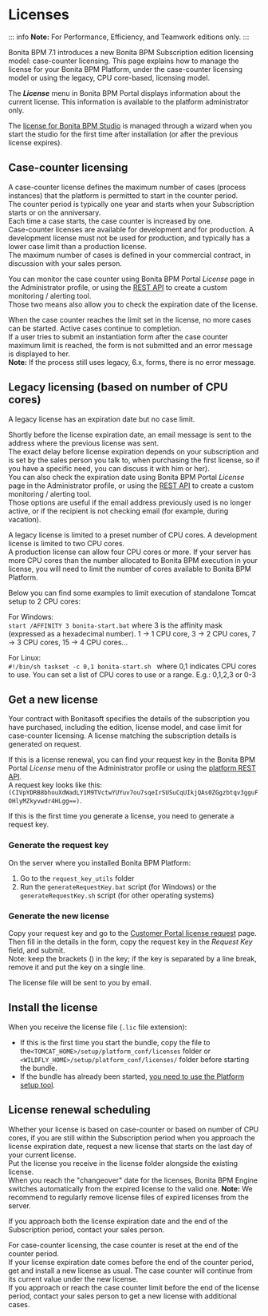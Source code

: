 # Licenses

::: info
**Note:** For Performance, Efficiency, and Teamwork editions only.
:::

Bonita BPM 7.1 introduces a new Bonita BPM Subscription edition licensing model: case-counter licensing. This page explains how to manage the license for your Bonita BPM Platform, under the case-counter licensing model or using the legacy, CPU core-based, licensing model.

The **_License_** menu in Bonita BPM Portal displays information about the current license. This information is available to the platform administrator only.

The [license for Bonita BPM Studio](bonita-bpm-studio-installation.md) is managed through a wizard when you start the studio for the first time after installation (or after the previous license expires).

## Case-counter licensing

A case-counter license defines the maximum number of cases (process instances) that the platform is permitted to start in the counter period.  
The counter period is typically one year and starts when your Subscription starts or on the anniversary.  
Each time a case starts, the case counter is increased by one.  
Case-counter licenses are available for development and for production. A development license must not be used for production, and typically has a lower case limit than a production license.  
The maximum number of cases is defined in your commercial contract, in discussion with your sales person.

You can monitor the case counter using Bonita BPM Portal *License* page in the Administrator profile, or using the [REST API](platform-api.md#license) to create a custom monitoring / alerting tool.  
Those two means also allow you to check the expiration date of the license.

When the case counter reaches the limit set in the license, no more cases can be started. Active cases continue to completion.  
If a user tries to submit an instantiation form after the case counter maximum limit is reached, the form is not submitted and an error message is displayed to her.  
**Note:** If the process still uses legacy, 6.x, forms, there is no error message.

## Legacy licensing (based on number of CPU cores)

A legacy license has an expiration date but no case limit.

Shortly before the license expiration date, an email message is sent to the address where the previous license was sent.  
The exact delay before license expiration depends on your subscription and is set by the sales person you talk to, when purchasing the first license, so if you have a specific need, you can discuss it with him or her).  
You can also check the expiration date using Bonita BPM Portal *License* page in the Administrator profile, or using the [REST API](platform-api.md#license) to create a custom monitoring / alerting tool.  
Those options are useful if the email address previously used is no longer active, or if the recipient is not checking email (for example, during vacation).

A legacy license is limited to a preset number of CPU cores. A development license is limited to two CPU cores.  
A production license can allow four CPU cores or more. If your server has more CPU cores than the number allocated to Bonita BPM execution in your license, you will need to limit the number of cores available to Bonita BPM Platform.

Below you can find some examples to limit execution of standalone Tomcat setup to 2 CPU cores:

For Windows:   
`start /AFFINITY 3 bonita-start.bat` where 3 is the affinity mask (expressed as a hexadecimal number). 1 -\> 1 CPU core, 3 -\> 2 CPU cores, 7 -\> 3 CPU cores, 15 -\> 4 CPU cores...

For Linux:   
`#!/bin/sh taskset -c 0,1 bonita-start.sh `  where 0,1 indicates CPU cores to use. You can set a list of CPU cores to use or a range. E.g.: 0,1,2,3 or 0-3

## Get a new license

Your contract with Bonitasoft specifies the details of the subscription you have purchased, including the edition, license model, and case limit for case-counter licensing. A license matching the subscription details is generated on request.

If this is a license renewal, you can find your request key in the Bonita BPM Portal *License* menu of the Administrator profile or using the [platform REST API](platform-api.md#license).  
A request key looks like this: `(CIVpYDRB8bhouXdWadLY1M9TVctwYUYuv7ou7sqeIrSUSuCqUIkjQAs0ZGgzbtqv3gguFOHlyMZkyvwdr4HLgg==)`.

If this is the first time you generate a license, you need to generate a request key.

### Generate the request key

On the server where you installed Bonita BPM Platform:  
1. Go to the `request_key_utils` folder
2. Run the `generateRequestKey.bat` script (for Windows) or the `generateRequestKey.sh` script (for other operating systems)

### Generate the new license

Copy your request key and go to the [Customer Portal license request](https://customer.bonitasoft.com/license/request) page.  
Then fill in the details in the form, copy the request key in the *Request Key* field, and submit.  
Note: keep the brackets () in the key; if the key is separated by a line break, remove it and put the key on a single line.  

The license file will be sent to you by email.

## Install the license

When you receive the license file (`.lic` file extension):
- If this is the first time you start the bundle, copy the file to the`<TOMCAT_HOME>/setup/platform_conf/licenses` folder or `<WILDFLY_HOME>/setup/platform_conf/licenses/` folder before starting the bundle.
- If the bundle has already been started, [you need to use the Platform setup tool](BonitaBPM_platform_setup.md#update_platform_conf).

## License renewal scheduling

Whether your license is based on case-counter or based on number of CPU cores, if you are still within the Subscription period when you approach the license expiration date, request a new license that starts on the last day of your current license.  
Put the license you receive in the license folder alongside the existing license.  
When you reach the "changeover" date for the licenses, Bonita BPM Engine switches automatically from the expired license to the valid one.
**Note:** We recommend to regularly remove license files of expired licenses from the server.

If you approach both the license expiration date and the end of the Subscription period, contact your sales person.

For case-counter licensing, the case counter is reset at the end of the counter period.  
If your license expiration date comes before the end of the counter period, get and install a new license as usual. The case counter will continue from its current value under the new license.  
If you approach or reach the case counter limit before the end of the license period, contact your sales person to get a new license with additional cases.
